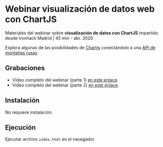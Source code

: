 # Webinar visualización de datos web con ChartJS

Materiales del webinar sobre **visualización de datos con ChartJS** impartido desde Ironhack Madrid | 45 min - abr. 2020

Explora algunas de las posibilidades de [Chartjs](https://www.chartjs.org/) conectándolo a una [API de montañas rusas](https://github.com/german-alvarez-dev/api-coasters).

## Grabaciones
- Vídeo completo del webinar (parte 1) [en este enlace](https://youtu.be/1R1tNZMnMmU?t=815).
- Vídeo completo del webinar (parte 2) [en este enlace](https://youtu.be/Hpa3Pdb7p5U)

## Instalación
No requiere instalación.

## Ejecución
Ejecutar archivo `index.html` en el navegador.
